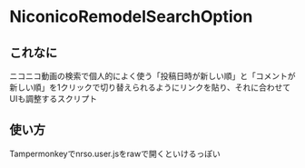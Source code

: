 # NiconicoRemodelSearchOption

これなに
---
ニコニコ動画の検索で個人的によく使う「投稿日時が新しい順」と「コメントが新しい順」を1クリックで切り替えられるようにリンクを貼り、それに合わせてUIも調整するスクリプト  

使い方
---
Tampermonkeyでnrso.user.jsをrawで開くといけるっぽい
